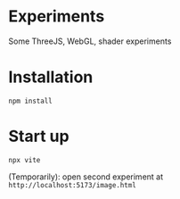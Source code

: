 # Experiments
Some ThreeJS, WebGL, shader experiments

# Installation
`npm install`

# Start up
`npx vite`

(Temporarily): open second experiment at `http://localhost:5173/image.html`
